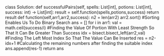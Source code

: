 class Solution:
def successfulPairs(self, spells: List[int], potions: List[int], success: int) -> List[int]:
result = self.function(spells,potions,success)
return result
def function(self,arr1,arr2,success):
n2 = len(arr2)
arr2.sort() #Sorting Enables Us To Do Binary Search
ans = []
for i in arr1:
val = math.ceil(success/i) #Finding the Value Of Portion With Least Strength So That It Can Be Greater Than Success
idx = bisect.bisect_left(arr2,val) #Finding The Left Most Index So That The Value Can Be Inserted
res = n2-idx+1  #Calculating the remaining numbers after finding the suitable index
ans.append(res-1)
return ans